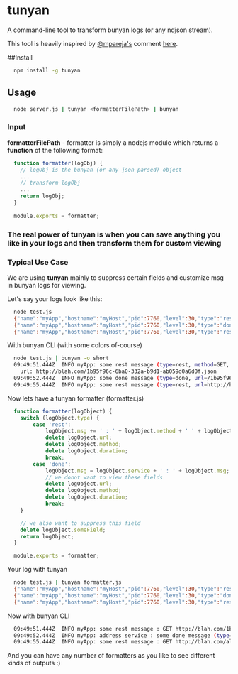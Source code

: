 # tunyan
A command-line tool to transform bunyan logs (or any ndjson stream).

This tool is heavily inspired by [@mpareja's](https://github.com/mpareja) comment [here](https://github.com/trentm/node-bunyan/issues/271).

##Install
```sh
  npm install -g tunyan
```

## Usage
```sh
  node server.js | tunyan <formatterFilePath> | bunyan
```

### Input
**formatterFilePath** - formatter is simply a nodejs module which returns a **function** of the following format:
```js
  function formatter(logObj) {
    // logObj is the bunyan (or any json parsed) object
    ...
    // transform logObj
    ...
    return logObj;
  }
    
  module.exports = formatter;
```

### The real power of tunyan is when you can save anything you like in your logs and then transform them for custom viewing

### Typical Use Case
We are using **tunyan** mainly to suppress certain fields and customize msg in bunyan logs for viewing.

Let's say your logs look like this:
```sh
  node test.js
  {"name":"myApp","hostname":"myHost","pid":7760,"level":30,"type":"rest","url":"http://blah.com/1b95f96c-6ba0-332a-b9d1-ab059d0a6d0f.json","method":"GET","duration":1439,"msg":"some rest message","someField":"not for viewing, but can be used for some analysis","time":"2016-05-12T09:49:51.444Z","v":0}
  {"name":"myApp","hostname":"myHost","pid":7760,"level":30,"type":"done","url":"/1b95f96c-6ba0-332a-b9d1-ab059d0a6d0f/address","method":"GET","service":"address service","duration":1540,"msg":"some done message","someField":"not for viewing, but can be used for some analysis","time":"2016-05-12T09:49:52.444Z","v":0}
  {"name":"myApp","hostname":"myHost","pid":7760,"level":30,"type":"rest","url":"http://blah.com/all.json","method":"GET","duration":1890,"msg":"some rest message","someField":"not for viewing, but can be used for some analysis","time":"2016-05-12T09:49:55.444Z","v":0}

```
With bunyan CLI (with some colors of-course)
```sh
  node test.js | bunyan -o short
  09:49:51.444Z  INFO myApp: some rest message (type=rest, method=GET, duration=1439, someField="not for viewing, but can be used for some analysis")
    url: http://blah.com/1b95f96c-6ba0-332a-b9d1-ab059d0a6d0f.json
  09:49:52.444Z  INFO myApp: some done message (type=done, url=/1b95f96c-6ba0-332a-b9d1-ab059d0a6d0f/address, method=GET, service="address service", duration=1540, someField="not for viewing, but can be used for some analysis")
  09:49:55.444Z  INFO myApp: some rest message (type=rest, url=http://blah.com/all.json, method=GET, duration=1890, someField="not for viewing, but can be used for some analysis")
```
Now lets have a tunyan formatter (formatter.js)
```js
  function formatter(logObject) {
    switch (logObject.type) {
        case 'rest':
            logObject.msg += ' : ' + logObject.method + ' ' + logObject.url + ' in ' + logObject.duration + 'ms';
            delete logObject.url;
            delete logObject.method;
            delete logObject.duration;
            break;
        case 'done':
            logObject.msg = logObject.service + ' : ' + logObject.msg;
            // we donot want to view these fields
            delete logObject.url;
            delete logObject.method;
            delete logObject.duration;
            break;
    }

    // we also want to suppress this field
    delete logObject.someField;
    return logObject;
  }

  module.exports = formatter;
```
Your log with tunyan
```sh
  node test.js | tunyan formatter.js 
  {"name":"myApp","hostname":"myHost","pid":7760,"level":30,"type":"rest","msg":"some rest message : GET http://blah.com/1b95f96c-6ba0-332a-b9d1-ab059d0a6d0f.json in 1439ms","time":"2016-05-12T09:49:51.444Z","v":0}
  {"name":"myApp","hostname":"myHost","pid":7760,"level":30,"type":"done","service":"address service","msg":"address service : some done message","time":"2016-05-12T09:49:52.444Z","v":0}
  {"name":"myApp","hostname":"myHost","pid":7760,"level":30,"type":"rest","msg":"some rest message : GET http://blah.com/all.json in 1890ms","time":"2016-05-12T09:49:55.444Z","v":0}
```
Now with bunyan CLI
```sh
  09:49:51.444Z  INFO myApp: some rest message : GET http://blah.com/1b95f86c-6ba0-332a-b9d1-ab059d0a6d0f.json in 1439ms (type=rest)
  09:49:52.444Z  INFO myApp: address service : some done message (type=done, service="address service")
  09:49:55.444Z  INFO myApp: some rest message : GET http://blah.com/all.json in 1890ms (type=rest)
```
And you can have any number of formatters as you like to see different kinds of outputs :)

